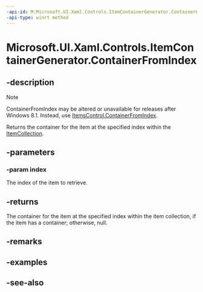 ```yaml
---
-api-id: M:Microsoft.UI.Xaml.Controls.ItemContainerGenerator.ContainerFromIndex(System.Int32)
-api-type: winrt method
---
```


<!-- Method syntax
public Windows.UI.Xaml.DependencyObject ContainerFromIndex(System.Int32 index)
-->

# Microsoft.UI.Xaml.Controls.ItemContainerGenerator.ContainerFromIndex

## -description
> [!NOTE]
> ContainerFromIndex may be altered or unavailable for releases after Windows 8.1. Instead, use [ItemsControl.ContainerFromIndex](itemscontrol_containerfromindex_1393457780.md).

Returns the container for the item at the specified index within the [ItemCollection](itemcollection.md).

## -parameters
### -param index
The index of the item to retrieve.

## -returns
The container for the item at the specified index within the item collection, if the item has a container; otherwise, null.

## -remarks

## -examples

## -see-also
